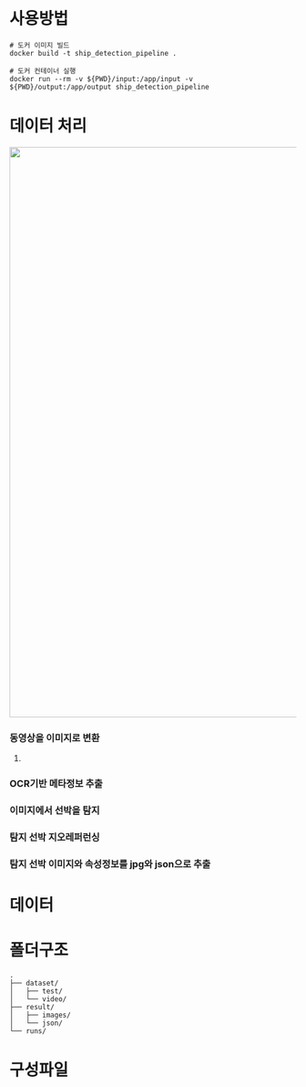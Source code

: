 # 사용방법
```
# 도커 이미지 빌드
docker build -t ship_detection_pipeline .

# 도커 컨테이너 실행
docker run --rm -v ${PWD}/input:/app/input -v ${PWD}/output:/app/output ship_detection_pipeline
```

# 데이터 처리
<div align="center">
<img src="https://github.com/user-attachments/assets/29c12799-7d73-4498-abe4-ed39fdc3ea72" width=1000"/>
</div>

### 동영상을 이미지로 변환
1. 

### OCR기반 메타정보 추출

### 이미지에서 선박을 탐지

### 탐지 선박 지오레퍼런싱

### 탐지 선박 이미지와 속성정보를 jpg와 json으로 추출


# 데이터

# 폴더구조
```
.
├── dataset/
│   ├── test/
│   └── video/
├── result/
│   ├── images/
│   └── json/
└── runs/
```

# 구성파일
